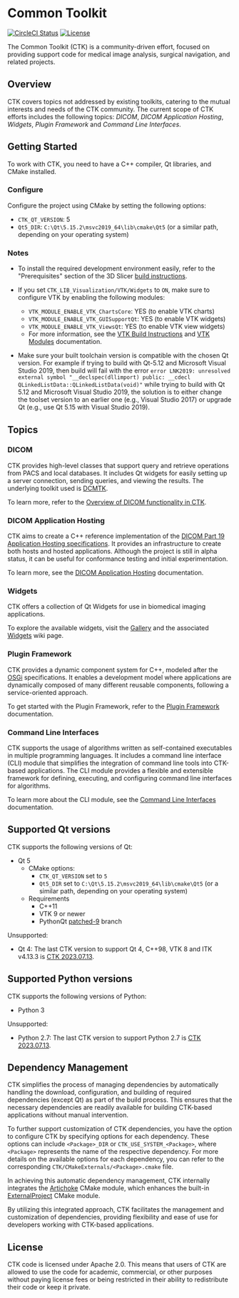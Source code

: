 # Common Toolkit

[![CircleCI Status][circleci-badge]][circleci-link]
[![License][license-badge]][license-link]

[circleci-badge]: https://dl.circleci.com/status-badge/img/gh/commontk/CTK/tree/master.svg?style=shield
[circleci-link]: https://dl.circleci.com/status-badge/redirect/gh/commontk/CTK/tree/master

[license-badge]: https://img.shields.io/github/license/commontk/CTK?color=blue
[license-link]: https://github.com/commontk/CTK/blob/master/LICENSE

The Common Toolkit (CTK) is a community-driven effort, focused on providing support code for
medical image analysis, surgical navigation, and related projects.

## Overview

CTK covers topics not addressed by existing toolkits, catering to the mutual interests and needs of the CTK community. The current scope of CTK efforts includes the following topics: _DICOM_, _DICOM Application Hosting_, _Widgets_, _Plugin Framework_ and _Command Line Interfaces_.

## Getting Started

To work with CTK, you need to have a C++ compiler, Qt libraries, and CMake installed.

### Configure

Configure the project using CMake by setting the following options:
  * `CTK_QT_VERSION`: 5
  * `Qt5_DIR`: `C:\Qt\5.15.2\msvc2019_64\lib\cmake\Qt5` (or a similar path, depending on your operating system)

### Notes

* To install the required development environment easily, refer to the "Prerequisites" section of the
  3D Slicer [build instructions](https://slicer.readthedocs.io/en/latest/developer_guide/build_instructions/index.html).

* If you set `CTK_LIB_Visualization/VTK/Widgets` to `ON`, make sure to configure VTK by enabling the following modules:
  * `VTK_MODULE_ENABLE_VTK_ChartsCore`: YES (to enable VTK charts)
  * `VTK_MODULE_ENABLE_VTK_GUISupportQt`: YES (to enable VTK widgets)
  * `VTK_MODULE_ENABLE_VTK_ViewsQt`: YES (to enable VTK view widgets)
  * For more information, see the [VTK Build Instructions](https://docs.vtk.org/en/latest/build_instructions/index.html) and [VTK Modules](https://docs.vtk.org/en/latest/modules/index.html) documentation.

* Make sure your built toolchain version is compatible with the chosen Qt version.
  For example if trying to build with Qt-5.12 and Microsoft Visual Studio 2019, then build will fail with the error `error LNK2019: unresolved external symbol "__declspec(dllimport) public: __cdecl QLinkedListData::QLinkedListData(void)"` while trying to build with Qt 5.12 and Microsoft Visual Studio 2019, the solution is to either change the toolset version to an earlier one (e.g., Visual Studio 2017) or upgrade Qt (e.g., use Qt 5.15 with Visual Studio 2019).

## Topics

### DICOM

CTK provides high-level classes that support query and retrieve operations from PACS and local databases. It includes Qt widgets for easily setting up a server connection, sending queries, and viewing the results. The underlying toolkit used is [DCMTK](https://dicom.offis.de/en/dcmtk/).

To learn more, refer to the [Overview of DICOM functionality in CTK](https://commontk.org/index.php/Documentation/Dicom_Overview).

### DICOM Application Hosting

CTK aims to create a C++ reference implementation of the [DICOM Part 19 Application Hosting specifications](https://commontk.org/images/8/8e/DicomAppHostingSpecs.pdf). It provides an infrastructure to create both hosts and hosted applications. Although the project is still in alpha status, it can be useful for conformance testing and initial experimentation.

To learn more, see the [DICOM Application Hosting](https://commontk.org/index.php/Documentation/DicomApplicationHosting) documentation.

### Widgets

CTK offers a collection of Qt Widgets for use in biomedical imaging applications.

To explore the available widgets, visit the [Gallery](https://commontk.org/index.php/Documentation/ImageGallery) and the associated [Widgets](https://commontk.org/index.php/Documentation/Widgets) wiki page.

### Plugin Framework

CTK provides a dynamic component system for C++, modeled after the [OSGi](http://www.osgi.org) specifications. It enables a development model where applications are dynamically composed of many different reusable components, following a service-oriented approach.

To get started with the Plugin Framework, refer to the [Plugin Framework](https://commontk.org/index.php/Documentation/Plugin_Framework) documentation.

### Command Line Interfaces

CTK supports the usage of algorithms written as self-contained executables in multiple programming languages. It includes a command line interface (CLI) module that simplifies the integration of command line tools into CTK-based applications. The CLI module provides a flexible and extensible framework for defining, executing, and configuring command line interfaces for algorithms.

To learn more about the CLI module, see the [Command Line Interfaces](https://commontk.org/index.php/Documentation/Command_Line_Interfaces) documentation.

## Supported Qt versions

CTK supports the following versions of Qt:

* Qt 5
  * CMake options:
    * `CTK_QT_VERSION` set to `5`
    * `Qt5_DIR` set to `C:\Qt\5.15.2\msvc2019_64\lib\cmake\Qt5` (or a similar path, depending on your operating system)
  * Requirements
    * C++11
    * VTK 9 or newer
    * PythonQt [patched-9](https://github.com/commontk/PythonQt/tree/patched-9) branch

Unsupported:

* Qt 4: The last CTK version to support Qt 4, C++98, VTK 8 and ITK v4.13.3 is [CTK 2023.07.13](https://github.com/commontk/CTK/releases/tag/2023.07.13).


## Supported Python versions

CTK supports the following versions of Python:

* Python 3

Unsupported:

* Python 2.7: The last CTK version to support Python 2.7 is [CTK 2023.07.13](https://github.com/commontk/CTK/releases/tag/2023.07.13).

## Dependency Management

CTK simplifies the process of managing dependencies by automatically handling the download, configuration, and building of required dependencies (except Qt) as part of the build process. This ensures that the necessary dependencies are readily available for building CTK-based applications without manual intervention.

To further support customization of CTK dependencies, you have the option to configure CTK by specifying options for each dependency. These options can include `<Package>_DIR` or `CTK_USE_SYSTEM_<Package>`, where `<Package>` represents the name of the respective dependency. For more details on the available options for each dependency, you can refer to the corresponding `CTK/CMakeExternals/<Package>.cmake` file.

In achieving this automatic dependency management, CTK internally integrates the [Artichoke](https://cmake-artichoke.readthedocs.io) CMake module, which enhances the built-in [ExternalProject](https://cmake.org/cmake/help/latest/module/ExternalProject.html) CMake module.

By utilizing this integrated approach, CTK facilitates the management and customization of dependencies, providing flexibility and ease of use for developers working with CTK-based applications.

## License

CTK code is licensed under Apache 2.0. This means that users of CTK are allowed to use the code for academic, commercial, or other purposes without paying license fees or being restricted in their ability to redistribute their code or keep it private.

